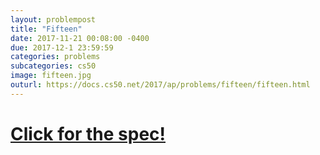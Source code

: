 ```yaml
---
layout: problempost
title: "Fifteen"
date: 2017-11-21 00:08:00 -0400
due: 2017-12-1 23:59:59
categories: problems
subcategories: cs50
image: fifteen.jpg
outurl: https://docs.cs50.net/2017/ap/problems/fifteen/fifteen.html
---
```


# [Click for the spec!]({{page.outurl}})
